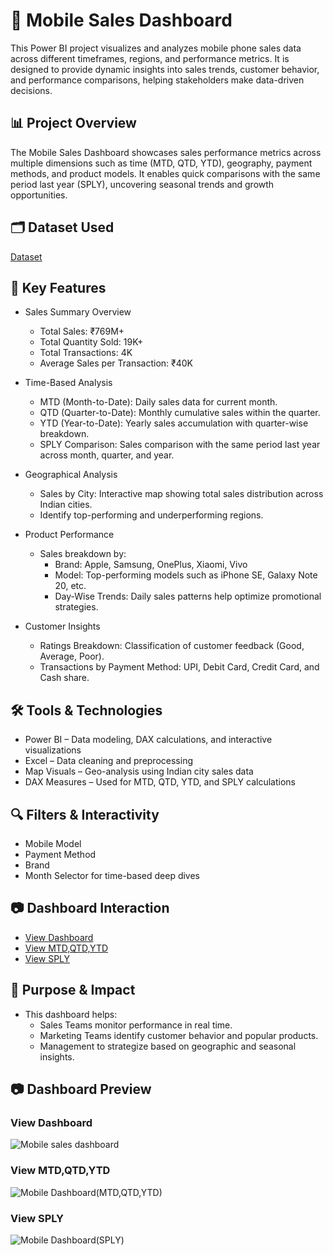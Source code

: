 # 📱 Mobile Sales Dashboard 
This Power BI project visualizes and analyzes mobile phone sales data across different timeframes, regions, and performance metrics. It is designed to provide dynamic insights into sales trends, customer behavior, and performance comparisons, helping stakeholders make data-driven decisions.

## 📊 Project Overview
The Mobile Sales Dashboard showcases sales performance metrics across multiple dimensions such as time (MTD, QTD, YTD), geography, payment methods, and product models. It enables quick comparisons with the same period last year (SPLY), uncovering seasonal trends and growth opportunities.

## 🗂 Dataset Used
<a href="https://github.com/satya754004/Mobile-Sales-Dashboard/blob/main/Mobile%20Sales%20Data.xlsx">Dataset</a>

## 📌 Key Features
- Sales Summary Overview
   - Total Sales: ₹769M+
   - Total Quantity Sold: 19K+
   - Total Transactions: 4K
   - Average Sales per Transaction: ₹40K

- Time-Based Analysis
   - MTD (Month-to-Date): Daily sales data for current month.
   - QTD (Quarter-to-Date): Monthly cumulative sales within the quarter.
   - YTD (Year-to-Date): Yearly sales accumulation with quarter-wise breakdown.
   - SPLY Comparison: Sales comparison with the same period last year across month, quarter, and year.

- Geographical Analysis
  - Sales by City: Interactive map showing total sales distribution across Indian cities.
  - Identify top-performing and underperforming regions.

-  Product Performance
   - Sales breakdown by:
     - Brand: Apple, Samsung, OnePlus, Xiaomi, Vivo
     - Model: Top-performing models such as iPhone SE, Galaxy Note 20, etc.
     - Day-Wise Trends: Daily sales patterns help optimize promotional strategies.

- Customer Insights
  - Ratings Breakdown: Classification of customer feedback (Good, Average, Poor).
  - Transactions by Payment Method: UPI, Debit Card, Credit Card, and Cash share.

## 🛠 Tools & Technologies
- Power BI – Data modeling, DAX calculations, and interactive visualizations
- Excel – Data cleaning and preprocessing
- Map Visuals – Geo-analysis using Indian city sales data
- DAX Measures – Used for MTD, QTD, YTD, and SPLY calculations

## 🔍 Filters & Interactivity
- Mobile Model
- Payment Method
- Brand
- Month Selector for time-based deep dives

## 📷 Dashboard Interaction
- <a href="https://github.com/satya754004/Mobile-Sales-Dashboard/blob/main/Mobile%20sales%20dashboard.PNG">View Dashboard</a>
- <a href="https://github.com/satya754004/Mobile-Sales-Dashboard/blob/main/Mobile%20Dashboard(MTD%2CQTD%2CYTD).PNG"> View MTD,QTD,YTD</a>
- <a href="https://github.com/satya754004/Mobile-Sales-Dashboard/blob/main/Mobile%20Dashboard(SPLY).PNG">View SPLY</a>

## 🎯 Purpose & Impact
- This dashboard helps:
  - Sales Teams monitor performance in real time.
  - Marketing Teams identify customer behavior and popular products.
  - Management to strategize based on geographic and seasonal insights.
 
## 📷 Dashboard Preview

### View Dashboard
![Mobile sales dashboard](https://github.com/user-attachments/assets/fc77a6bb-6cb0-4f6d-8d49-b7ec425767ce)

### View MTD,QTD,YTD
![Mobile Dashboard(MTD,QTD,YTD)](https://github.com/user-attachments/assets/c56f0c2d-3877-42bf-884f-5948d810e7d3)

### View SPLY
![Mobile Dashboard(SPLY)](https://github.com/user-attachments/assets/c7c0b82c-77c7-414c-93a4-ee7672a98b8c)


